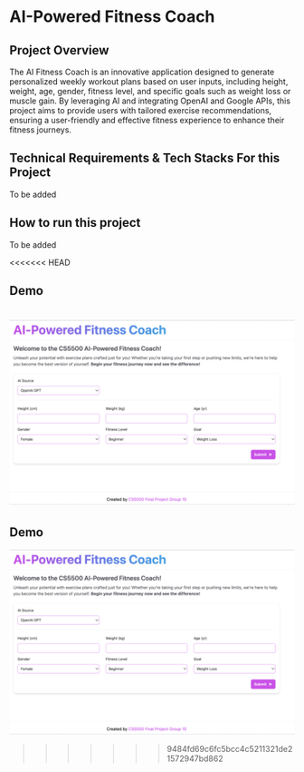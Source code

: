 # AI-Powered Fitness Coach

## Project Overview

The AI Fitness Coach is an innovative application designed to generate personalized weekly workout plans based on user inputs, including height, weight, age, gender, fitness level, and specific goals such as weight loss or muscle gain. By leveraging AI and integrating OpenAI and Google APIs, this project aims to provide users with tailored exercise recommendations, ensuring a user-friendly and effective fitness experience to enhance their fitness journeys.

## Technical Requirements & Tech Stacks For this Project

To be added

## How to run this project

To be added

<<<<<<< HEAD
## Demo

![Alt text](demo.jpg)
=======
##  Demo
![Alt text](demo.jpg)

>>>>>>> 9484fd69c6fc5bcc4c5211321de21572947bd862
